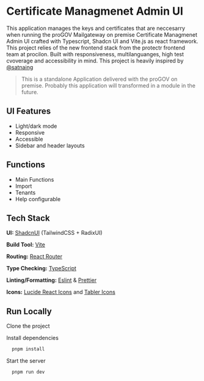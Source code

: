 # Certificate Managmenet Admin UI 
This application manages the keys and certificates that are neccesarry when running the proGOV Mailgateway on premise
Certificate Managmenet Admin UI crafted with Typescript, Shadcn UI and Vite.js as react framework. This project relies of the new frontend stack from the protectr frontend team at procilon. Built with responsiveness, multilanguanges, high test cvoverage and accessibility in mind. This project is heavily inspired by [@satnaing](https://github.com/satnaing)
> This is a standalone Application delivered with the proGOV on premise. Probably this application will transformed in a module in the future.

## UI Features

- Light/dark mode
- Responsive
- Accessible
- Sidebar and header layouts

## Functions

- Main Functions
- Import
- Tenants
- Help configurable


## Tech Stack

**UI:** [ShadcnUI](https://ui.shadcn.com) (TailwindCSS + RadixUI)

**Build Tool:** [Vite](https://vitejs.dev/)

**Routing:** [React Router](https://reactrouter.com/en/main)

**Type Checking:** [TypeScript](https://www.typescriptlang.org/)

**Linting/Formatting:** [Eslint](https://eslint.org/) & [Prettier](https://prettier.io/)

**Icons:** [Lucide React Icons](https://lucide.dev/) and [Tabler Icons](https://tabler.io/icons)

## Run Locally

Clone the project

Install dependencies

```bash
  pnpm install
```

Start the server

```bash
  pnpm run dev
```

